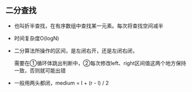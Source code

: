 ## 二分查找

- 也叫折半查找，在有序数组中查找某一元素。每次将查找空间减半

- 时间复杂度O(logN)

- 二分算法所操作的区间，是左闭右开，还是左闭右闭，

  需要在①循环体跳出判断中，②每次修改left、right区间值这两个地方保持一致，否则就可能出错

- 一般用两头都闭，medium = l + (r - l) / 2



